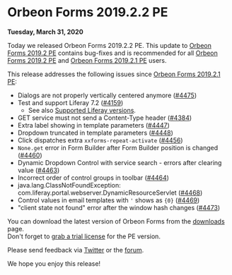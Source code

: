 # Orbeon Forms 2019.2.2 PE

__Tuesday, March 31, 2020__

Today we released Orbeon Forms 2019.2.2 PE. This update to [Orbeon Forms 2019.2 PE](orbeon-forms-2019.2.md) contains bug-fixes and is recommended for all [Orbeon Forms 2019.2 PE](orbeon-forms-2019.2.md) and [Orbeon Forms 2019.2.1 PE](orbeon-forms-2019.2.1.md) users.

This release addresses the following issues since [Orbeon Forms 2019.2.1 PE](orbeon-forms-2019.2.1.md):

- Dialogs are not properly vertically centered anymore ([\#4475](https://github.com/orbeon/orbeon-forms/issues/4475))
- Test and support Liferay 7.2 ([\#4159](https://github.com/orbeon/orbeon-forms/issues/4159))
    - See also [Supported Liferay versions](/form-runner/link-embed/README.md). 
- GET service must not send a Content-Type header ([\#4384](https://github.com/orbeon/orbeon-forms/issues/4384))
- Extra label showing in template parameters ([\#4447](https://github.com/orbeon/orbeon-forms/issues/4447))
- Dropdown truncated in template parameters ([\#4448](https://github.com/orbeon/orbeon-forms/issues/4448))
- Click dispatches extra `xxforms-repeat-activate` ([\#4456](https://github.com/orbeon/orbeon-forms/issues/4456))
- `None.get` error in Form Builder after Form Builder position is changed ([\#4460](https://github.com/orbeon/orbeon-forms/issues/4460))
- Dynamic Dropdown Control with service search - errors after clearing value ([\#4463](https://github.com/orbeon/orbeon-forms/issues/4463))
- Incorrect order of control groups in toolbar ([\#4464](https://github.com/orbeon/orbeon-forms/issues/4464))
- java.lang.ClassNotFoundException: com.liferay.portal.webserver.DynamicResourceServlet ([\#4468](https://github.com/orbeon/orbeon-forms/issues/4468))
- Control values in email templates with `'` shows as `{0}` ([\#4469](https://github.com/orbeon/orbeon-forms/issues/4469))
- "client state not found" error after the window hash changes ([\#4473](https://github.com/orbeon/orbeon-forms/issues/4473))

You can download the latest version of Orbeon Forms from the [downloads](https://www.orbeon.com/download) page.  
Don't forget to [grab a trial license](https://prod.orbeon.com/prod/fr/orbeon/register/new) for the PE version.

Please send feedback via [Twitter](https://twitter.com/orbeon) or the [forum](https://www.orbeon.com/community).

We hope you enjoy this release!
